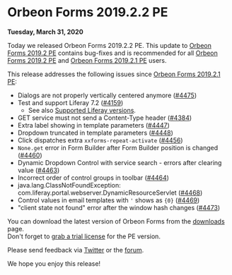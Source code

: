 # Orbeon Forms 2019.2.2 PE

__Tuesday, March 31, 2020__

Today we released Orbeon Forms 2019.2.2 PE. This update to [Orbeon Forms 2019.2 PE](orbeon-forms-2019.2.md) contains bug-fixes and is recommended for all [Orbeon Forms 2019.2 PE](orbeon-forms-2019.2.md) and [Orbeon Forms 2019.2.1 PE](orbeon-forms-2019.2.1.md) users.

This release addresses the following issues since [Orbeon Forms 2019.2.1 PE](orbeon-forms-2019.2.1.md):

- Dialogs are not properly vertically centered anymore ([\#4475](https://github.com/orbeon/orbeon-forms/issues/4475))
- Test and support Liferay 7.2 ([\#4159](https://github.com/orbeon/orbeon-forms/issues/4159))
    - See also [Supported Liferay versions](/form-runner/link-embed/README.md). 
- GET service must not send a Content-Type header ([\#4384](https://github.com/orbeon/orbeon-forms/issues/4384))
- Extra label showing in template parameters ([\#4447](https://github.com/orbeon/orbeon-forms/issues/4447))
- Dropdown truncated in template parameters ([\#4448](https://github.com/orbeon/orbeon-forms/issues/4448))
- Click dispatches extra `xxforms-repeat-activate` ([\#4456](https://github.com/orbeon/orbeon-forms/issues/4456))
- `None.get` error in Form Builder after Form Builder position is changed ([\#4460](https://github.com/orbeon/orbeon-forms/issues/4460))
- Dynamic Dropdown Control with service search - errors after clearing value ([\#4463](https://github.com/orbeon/orbeon-forms/issues/4463))
- Incorrect order of control groups in toolbar ([\#4464](https://github.com/orbeon/orbeon-forms/issues/4464))
- java.lang.ClassNotFoundException: com.liferay.portal.webserver.DynamicResourceServlet ([\#4468](https://github.com/orbeon/orbeon-forms/issues/4468))
- Control values in email templates with `'` shows as `{0}` ([\#4469](https://github.com/orbeon/orbeon-forms/issues/4469))
- "client state not found" error after the window hash changes ([\#4473](https://github.com/orbeon/orbeon-forms/issues/4473))

You can download the latest version of Orbeon Forms from the [downloads](https://www.orbeon.com/download) page.  
Don't forget to [grab a trial license](https://prod.orbeon.com/prod/fr/orbeon/register/new) for the PE version.

Please send feedback via [Twitter](https://twitter.com/orbeon) or the [forum](https://www.orbeon.com/community).

We hope you enjoy this release!
